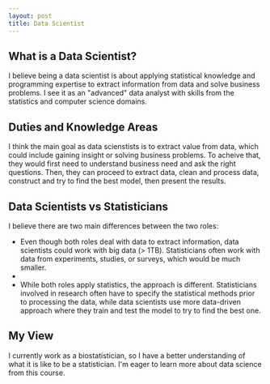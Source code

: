 ```yaml
---
layout: post
title: Data Scientist
---
```


## What is a Data Scientist?

I believe being a data scientist is about applying statistical knowledge and programming expertise to extract information from data and solve business problems. I see it as an "advanced" data analyst with skills from the statistics and computer science domains. 

## Duties and Knowledge Areas

I think the main goal as data scienstists is to extract value from data, which could include gaining insight or solving business problems. To acheive that, they would first need to understand business need and ask the right questions. Then, they can proceed to extract data, clean and process data, construct and try to find the best model, then present the results.  


## Data Scientists vs Statisticians

I believe there are two main differences between the two roles:

* Even though both roles deal with data to extract information, data scientists could work with big data (> 1TB). Statisticians often work with data from experiments, studies, or surveys, which would be much smaller. 
* 
* While both roles apply statistics, the approach is different. Statisticians involved in research often have to specify the statistical methods prior to processing the data, while data scientists use more data-driven approach where they train and test the model to try to find the best one.

## My View

I currently work as a biostatistician, so I have a better understanding of what it is like to be a statistician. I'm eager to learn more about data science from this course.
